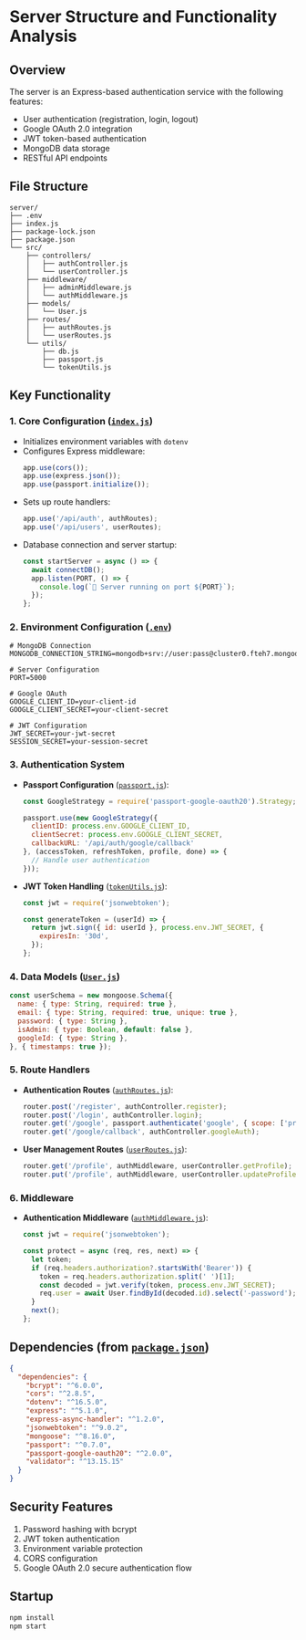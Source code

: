 # Server Structure and Functionality Analysis

## Overview
The server is an Express-based authentication service with the following features:
- User authentication (registration, login, logout)
- Google OAuth 2.0 integration
- JWT token-based authentication
- MongoDB data storage
- RESTful API endpoints

## File Structure
```
server/
├── .env
├── index.js
├── package-lock.json
├── package.json
└── src/
    ├── controllers/
    │   ├── authController.js
    │   └── userController.js
    ├── middleware/
    │   ├── adminMiddleware.js
    │   └── authMiddleware.js
    ├── models/
    │   └── User.js
    ├── routes/
    │   ├── authRoutes.js
    │   └── userRoutes.js
    └── utils/
        ├── db.js
        ├── passport.js
        └── tokenUtils.js
```

## Key Functionality

### 1. Core Configuration ([`index.js`](server/index.js))
- Initializes environment variables with `dotenv`
- Configures Express middleware:
  ```javascript
  app.use(cors());
  app.use(express.json());
  app.use(passport.initialize());
  ```
- Sets up route handlers:
  ```javascript
  app.use('/api/auth', authRoutes);
  app.use('/api/users', userRoutes);
  ```
- Database connection and server startup:
  ```javascript
  const startServer = async () => {
    await connectDB();
    app.listen(PORT, () => {
      console.log(`🚀 Server running on port ${PORT}`);
    });
  };
  ```

### 2. Environment Configuration ([`.env`](server/.env))
```env
# MongoDB Connection
MONGODB_CONNECTION_STRING=mongodb+srv://user:pass@cluster0.fteh7.mongodb.net/AuthBasic

# Server Configuration
PORT=5000

# Google OAuth
GOOGLE_CLIENT_ID=your-client-id
GOOGLE_CLIENT_SECRET=your-client-secret

# JWT Configuration
JWT_SECRET=your-jwt-secret
SESSION_SECRET=your-session-secret
```

### 3. Authentication System
- **Passport Configuration** ([`passport.js`](server/src/utils/passport.js)):
  ```javascript
  const GoogleStrategy = require('passport-google-oauth20').Strategy;
  
  passport.use(new GoogleStrategy({
    clientID: process.env.GOOGLE_CLIENT_ID,
    clientSecret: process.env.GOOGLE_CLIENT_SECRET,
    callbackURL: '/api/auth/google/callback'
  }, (accessToken, refreshToken, profile, done) => {
    // Handle user authentication
  }));
  ```
  
- **JWT Token Handling** ([`tokenUtils.js`](server/src/utils/tokenUtils.js)):
  ```javascript
  const jwt = require('jsonwebtoken');
  
  const generateToken = (userId) => {
    return jwt.sign({ id: userId }, process.env.JWT_SECRET, {
      expiresIn: '30d',
    });
  };
  ```

### 4. Data Models ([`User.js`](server/src/models/User.js))
```javascript
const userSchema = new mongoose.Schema({
  name: { type: String, required: true },
  email: { type: String, required: true, unique: true },
  password: { type: String },
  isAdmin: { type: Boolean, default: false },
  googleId: { type: String },
}, { timestamps: true });
```

### 5. Route Handlers
- **Authentication Routes** ([`authRoutes.js`](server/src/routes/authRoutes.js)):
  ```javascript
  router.post('/register', authController.register);
  router.post('/login', authController.login);
  router.get('/google', passport.authenticate('google', { scope: ['profile', 'email'] }));
  router.get('/google/callback', authController.googleAuth);
  ```
  
- **User Management Routes** ([`userRoutes.js`](server/src/routes/userRoutes.js)):
  ```javascript
  router.get('/profile', authMiddleware, userController.getProfile);
  router.put('/profile', authMiddleware, userController.updateProfile);
  ```

### 6. Middleware
- **Authentication Middleware** ([`authMiddleware.js`](server/src/middleware/authMiddleware.js)):
  ```javascript
  const jwt = require('jsonwebtoken');
  
  const protect = async (req, res, next) => {
    let token;
    if (req.headers.authorization?.startsWith('Bearer')) {
      token = req.headers.authorization.split(' ')[1];
      const decoded = jwt.verify(token, process.env.JWT_SECRET);
      req.user = await User.findById(decoded.id).select('-password');
    }
    next();
  };
  ```

## Dependencies (from [`package.json`](server/package.json))
```json
{
  "dependencies": {
    "bcrypt": "^6.0.0",
    "cors": "^2.8.5",
    "dotenv": "^16.5.0",
    "express": "^5.1.0",
    "express-async-handler": "^1.2.0",
    "jsonwebtoken": "^9.0.2",
    "mongoose": "^8.16.0",
    "passport": "^0.7.0",
    "passport-google-oauth20": "^2.0.0",
    "validator": "^13.15.15"
  }
}
```

## Security Features
1. Password hashing with bcrypt
2. JWT token authentication
3. Environment variable protection
4. CORS configuration
5. Google OAuth 2.0 secure authentication flow

## Startup
```bash
npm install
npm start